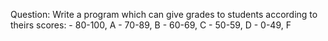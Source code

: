 Question: Write a program which can give grades to students according to theirs scores: - 80-100, A - 70-89, B - 60-69, C - 50-59, D - 0-49, F
